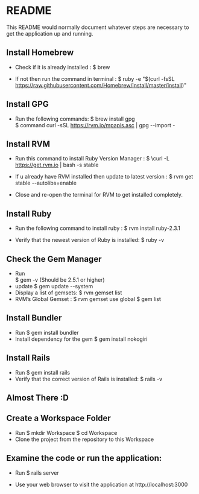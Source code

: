 # README

This README would normally document whatever steps are necessary to get the
application up and running.

## Install Homebrew

* Check if it is already installed :
    $ brew

* If not then run the command in terminal :
    $ ruby -e "$(curl -fsSL https://raw.githubusercontent.com/Homebrew/install/master/install)"

## Install GPG

* Run the following commands:
    $ brew install gpg  
    $ command curl -sSL https://rvm.io/mpapis.asc | gpg --import -

## Install RVM

* Run this command to install Ruby Version Manager :
    $ \curl -L https://get.rvm.io | bash -s stable

* If u already have RVM installed then update to latest version :
    $ rvm get stable --autolibs=enable

* Close and re-open the terminal for RVM to get installed completely.

## Install Ruby

* Run the following command to install ruby :
    $ rvm install ruby-2.3.1

* Verify that the newest version of Ruby is installed:
    $ ruby -v

## Check the Gem Manager

* Run  
    $ gem -v (Should be 2.5.1 or higher)
* update
    $ gem update --system
* Display a list of gemsets:
    $ rvm gemset list
* RVM’s Global Gemset :
    $ rvm gemset use global
    $ gem list

## Install Bundler

* Run
    $ gem install bundler
* Install dependency for the gem
    $ gem install nokogiri

## Install Rails

* Run
    $ gem install rails
* Verify that the correct version of Rails is installed:
    $ rails -v

## Almost There  :D

## Create a Workspace Folder

* Run
    $ mkdir Workspace
    $ cd Workspace
* Clone the project from the repository to this Workspace

## Examine the code or run the application:

* Run
    $ rails server

* Use your web browser to visit the application at http://localhost:3000
